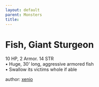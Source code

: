 ```yaml
---
layout: default
parent: Monsters 
title: 
--- 
```

# Fish, Giant Sturgeon
10 HP, 2 Armor. 14 STR  
• Huge, 30’ long, aggressive armored fish  
• Swallow its victims whole if able  





author: [xenio](https://xenioinabottle.blogspot.com/2021/02/classic-monsters-for-cairnito-part-1.html) 



